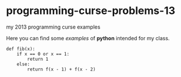 programming-curse-problems-13
=============================

my 2013 programming curse examples

Here you can find some *examples* of **python** intended for my class.

    def fib(x):
        if x == 0 or x == 1:
            return 1
        else:
            return f(x - 1) + f(x - 2)

      
